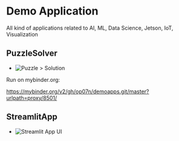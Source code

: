 # Demo Application
All kind of applications related to AI, ML, Data Science, Jetson, IoT, Visualization

## PuzzleSolver
- ![Puzzle > Solution](https://miro.medium.com/max/1600/1*vIpP4LvNcMJ9ZaQrkglCqA.png)

Run on mybinder.org:

https://mybinder.org/v2/gh/op07n/demoapps.git/master?urlpath=proxy/8501/

## StreamlitApp
- ![Streamlit App UI](https://github.com/Avkash/mldl/blob/master/images/streamlit-demo.png?raw=true)
